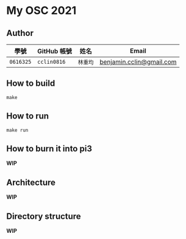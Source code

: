 # My OSC 2021

## Author

| 學號 | GitHub 帳號 | 姓名 | Email |
| --- | ----------- | --- | --- |
|`0616325`| `cclin0816` | `林重均` | benjamin.cclin@gmail.com |

## How to build

```
make
```

## How to run

```
make run
```

## How to burn it into pi3

**WIP**

## Architecture

**WIP**

## Directory structure

**WIP**
